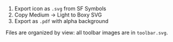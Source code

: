 1. Export icon as `.svg` from SF Symbols
2. Copy Medium -> Light to Boxy SVG
3. Export as `.pdf` with alpha background

Files are organized by view: all toolbar images are in `toolbar.svg`.

